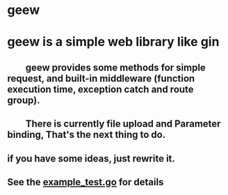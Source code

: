 # geew
# geew is a simple web library like gin
## &emsp;&emsp;geew provides some methods for simple request, and built-in middleware (function execution time, exception catch and route group).
## &emsp;&emsp;There is currently file upload and Parameter binding, That's the next thing to do.

## if you have some ideas, just rewrite it.

## See the [example_test.go](./example/example_test.go) for details